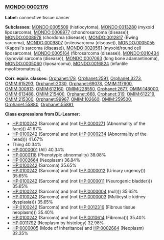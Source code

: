 
### [MONDO:0002176](http://purl.obolibrary.org/obo/MONDO_0002176)
**Label:** connective tissue cancer

**Subclasses:** [MONDO:0005509](http://purl.obolibrary.org/obo/MONDO_0005509) (histiocytoma), [MONDO:0013280](http://purl.obolibrary.org/obo/MONDO_0013280) (myxoid liposarcoma), [MONDO:0008977](http://purl.obolibrary.org/obo/MONDO_0008977) (chondrosarcoma (disease)), [MONDO:0008978](http://purl.obolibrary.org/obo/MONDO_0008978) (chordoma (disease)), [MONDO:0012817](http://purl.obolibrary.org/obo/MONDO_0012817) (Ewing sarcoma), [MONDO:0009807](http://purl.obolibrary.org/obo/MONDO_0009807) (osteosarcoma (disease)), [MONDO:0005055](http://purl.obolibrary.org/obo/MONDO_0005055) (Kaposi's sarcoma (disease)), [MONDO:0020561](http://purl.obolibrary.org/obo/MONDO_0020561) (myxoid/round cell liposarcoma), [MONDO:0005164](http://purl.obolibrary.org/obo/MONDO_0005164) (fibrosarcoma (disease)), [MONDO:0010434](http://purl.obolibrary.org/obo/MONDO_0010434) (synovial sarcoma (disease)), [MONDO:0007063](http://purl.obolibrary.org/obo/MONDO_0007063) (long bone adamantinoma), [MONDO:0005060](http://purl.obolibrary.org/obo/MONDO_0005060) (liposarcoma), [MONDO:0016824](http://purl.obolibrary.org/obo/MONDO_0016824) (infantile myofibromatosis), 

**Corr. equiv. classes:** [Orphanet:178](http://www.orpha.net/ORDO/Orphanet_178), [Orphanet:2591](http://www.orpha.net/ORDO/Orphanet_2591), [Orphanet:3273](http://www.orpha.net/ORDO/Orphanet_3273), [OMIM:615293](http://purl.obolibrary.org/obo/OMIM_615293), [Orphanet:2030](http://www.orpha.net/ORDO/Orphanet_2030), [Orphanet:69078](http://www.orpha.net/ORDO/Orphanet_69078), [OMIM:117600](http://purl.obolibrary.org/obo/OMIM_117600), [OMIM:300813](http://purl.obolibrary.org/obo/OMIM_300813), [OMIM:612160](http://purl.obolibrary.org/obo/OMIM_612160), [OMIM:228550](http://purl.obolibrary.org/obo/OMIM_228550), [Orphanet:2677](http://www.orpha.net/ORDO/Orphanet_2677), [OMIM:148000](http://purl.obolibrary.org/obo/OMIM_148000), [OMIM:613488](http://purl.obolibrary.org/obo/OMIM_613488), [OMIM:215400](http://purl.obolibrary.org/obo/OMIM_215400), [Orphanet:668](http://www.orpha.net/ORDO/Orphanet_668), [Orphanet:319](http://www.orpha.net/ORDO/Orphanet_319), [OMIM:612219](http://purl.obolibrary.org/obo/OMIM_612219), [OMIM:215300](http://purl.obolibrary.org/obo/OMIM_215300), [Orphanet:99967](http://www.orpha.net/ORDO/Orphanet_99967), [OMIM:102660](http://purl.obolibrary.org/obo/OMIM_102660), [OMIM:259500](http://purl.obolibrary.org/obo/OMIM_259500), [Orphanet:55880](http://www.orpha.net/ORDO/Orphanet_55880), [Orphanet:55881](http://www.orpha.net/ORDO/Orphanet_55881), 

**Class expressions from DL-Learner:**

- [HP:0100242](http://purl.obolibrary.org/obo/HP_0100242) (Sarcoma) and (not ([HP:0000271](http://purl.obolibrary.org/obo/HP_0000271) (Abnormality of the face))) 41.67%
- [HP:0100242](http://purl.obolibrary.org/obo/HP_0100242) (Sarcoma) and (not ([HP:0000234](http://purl.obolibrary.org/obo/HP_0000234) (Abnormality of the head))) 41.67%
- Thing 40.34%
- [HP:0000001](http://purl.obolibrary.org/obo/HP_0000001) (All) 40.34%
- [HP:0000118](http://purl.obolibrary.org/obo/HP_0000118) (Phenotypic abnormality) 38.08%
- [HP:0002664](http://purl.obolibrary.org/obo/HP_0002664) (Neoplasm) 36.84%
- [HP:0100242](http://purl.obolibrary.org/obo/HP_0100242) (Sarcoma) 35.65%
- [HP:0100242](http://purl.obolibrary.org/obo/HP_0100242) (Sarcoma) and (not ([HP:0000012](http://purl.obolibrary.org/obo/HP_0000012) (Urinary urgency))) 35.65%
- [HP:0100242](http://purl.obolibrary.org/obo/HP_0100242) (Sarcoma) and (not ([HP:0000011](http://purl.obolibrary.org/obo/HP_0000011) (Neurogenic bladder))) 35.65%
- [HP:0100242](http://purl.obolibrary.org/obo/HP_0100242) (Sarcoma) and (not ([HP:0000004](http://purl.obolibrary.org/obo/HP_0000004) (null))) 35.65%
- [HP:0100242](http://purl.obolibrary.org/obo/HP_0100242) (Sarcoma) and (not ([HP:0000003](http://purl.obolibrary.org/obo/HP_0000003) (Multicystic kidney dysplasia))) 35.65%
- [HP:0100242](http://purl.obolibrary.org/obo/HP_0100242) (Sarcoma) and (not ([HP:0012316](http://purl.obolibrary.org/obo/HP_0012316) (Fibrous tissue neoplasm))) 35.40%
- [HP:0100242](http://purl.obolibrary.org/obo/HP_0100242) (Sarcoma) and (not ([HP:0010614](http://purl.obolibrary.org/obo/HP_0010614) (Fibroma))) 35.40%
- [HP:0011792](http://purl.obolibrary.org/obo/HP_0011792) (Neoplasm by histology) 32.98%
- [HP:0000005](http://purl.obolibrary.org/obo/HP_0000005) (Mode of inheritance) and [HP:0002664](http://purl.obolibrary.org/obo/HP_0002664) (Neoplasm) 32.35%



